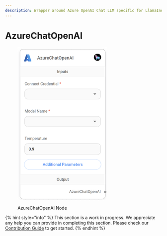 ```yaml
---
description: Wrapper around Azure OpenAI Chat LLM specific for LlamaIndex.
---
```


# AzureChatOpenAI

<figure><img src="../../../.gitbook/assets/image (1) (1) (1).png" alt="" width="288"><figcaption><p>AzureChatOpenAI Node</p></figcaption></figure>

{% hint style="info" %}
This section is a work in progress. We appreciate any help you can provide in completing this section. Please check our [Contribution Guide](../../../CONTRIBUTING.md) to get started.
{% endhint %}
